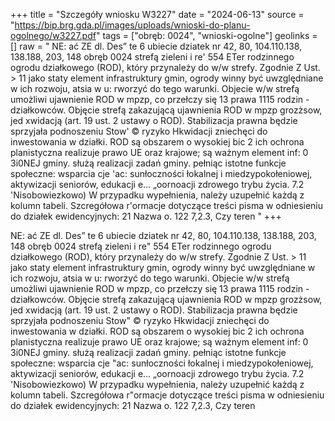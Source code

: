 +++
title = "Szczegóły wniosku W3227"
date = "2024-06-13"
source = "https://bip.brg.gda.pl/images/uploads/wnioski-do-planu-ogolnego/w3227.pdf"
tags = ["obręb: 0024", "wnioski-ogolne"]
geolinks = []
raw = " NE: ać ZE dl. Des” te 6 ubiecie dziatek nr 42, 80, 104.110.138, 138.188, 203, 148 obręb 0024 strefą zieleni i re' 554 ETer rodzinnego ogrodu działkowego (ROD), który przynależy do w/w strefy. Zgodnie Z Ust. > 11 jako staty element infrastruktury gmin, ogrody winny być uwzględniane w ich rozwoju, atsia w u: rworzyć do tego warunki. Objecie w/w strefą umożliwi ujawnienie ROD w mpzp, co przełczy się 13 prawa 1115 rodzin - działkowców. Objęcie strefą zakazującą ujawnienia ROD w mpzp grozżsow, jed xwidacją (art. 19 ust. 2 ustawy o ROD). Stabilizacja prawna będzie sprzyjała podnoszeniu Stow' © ryzyko Hkwidacji zniechęci do inwestowania w działki. ROD są obszarem o wysokiej bic 2 ich ochrona planistyczna realizuje prawo UE oraz krajowe; są ważnym element inf: 0 3i0NEJ gminy. służą realizacji zadań gminy. pełniąc istotne funkcje społeczne: wsparcia cje 'ac: sunłoczności łokalnej i miedzypokołeniowej, aktywizacji seniorów, edukacji e... „oornoacji zdrowego trybu życia. 7.2 'Nisobowiezkowo) W przypadku wypełnienia, należy uzupełnić każdą z kolumn tabeli. Szcregółowa r'ormacje dotyczące treści pisma w odniesieniu do działek ewidencyjnych:  21 Nazwa o. 122  7,2.3, Czy teren "
+++

 NE: ać ZE
dl. Des” te 6 ubiecie dziatek nr 42, 80, 104.110.138, 138.188, 203, 148 obręb 0024 strefą zieleni i
re" 554 ETer rodzinnego ogrodu działkowego (ROD), który przynależy do w/w strefy. Zgodnie
Z Ust. > 11 jako staty element infrastruktury gmin, ogrody winny być uwzględniane w ich rozwoju,
atsia w u: rworzyć do tego warunki. Objecie w/w strefą umożliwi ujawnienie ROD w mpzp, co
przełczy się 13 prawa 1115 rodzin - działkowców. Objęcie strefą zakazującą ujawnienia ROD w mpzp
grozżsow, jed xwidacją (art. 19 ust. 2 ustawy o ROD). Stabilizacja prawna będzie sprzyjała podnoszeniu
Stow" © ryzyko Hkwidacji zniechęci do inwestowania w działki. ROD są obszarem o wysokiej
bic 2 ich ochrona planistyczna realizuje prawo UE oraz krajowe; są ważnym element
inf: 0 3i0NEJ gminy. służą realizacji zadań gminy. pełniąc istotne funkcje społeczne: wsparcia
cje "ac: sunłoczności łokalnej i miedzypokołeniowej, aktywizacji seniorów, edukacji
e... „oornoacji zdrowego trybu życia.
7.2 'Nisobowiezkowo) W przypadku wypełnienia, należy uzupełnić każdą z kolumn tabeli.
Szcregółowa r"ormacje dotyczące treści pisma w odniesieniu do działek ewidencyjnych:
 21 Nazwa o. 122  7,2.3, Czy teren 


